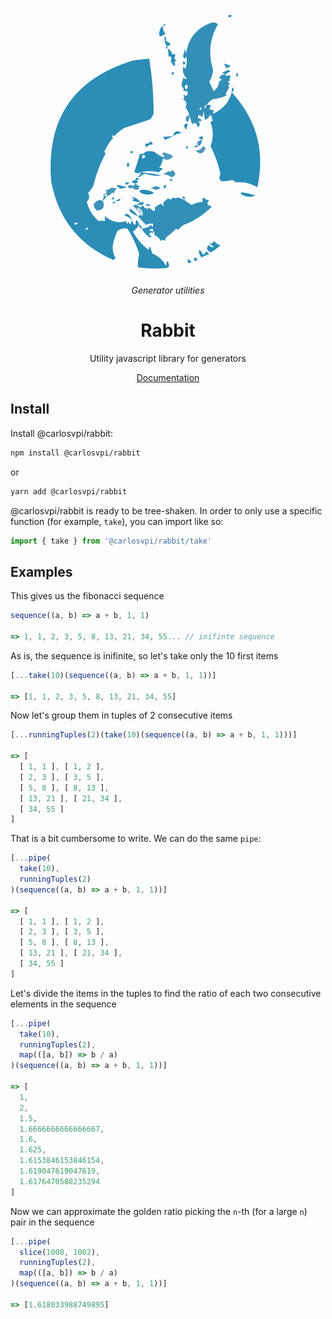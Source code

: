 <div align="center">

![logo](https://github.com/carlosvpi/rabbit/blob/main/docs/assets/Rabbit.svg?raw=true)

_Generator utilities_

# Rabbit

Utility javascript library for generators

[Documentation](https://github.com/carlosvpi/rabbit/blob/main/docs/documentation.md)

</div>

## Install

Install @carlosvpi/rabbit:

```bash
npm install @carlosvpi/rabbit
```

or

```bash
yarn add @carlosvpi/rabbit
```

@carlosvpi/rabbit is ready to be tree-shaken. In order to only use a specific function (for example, `take`), you can import like so:

```typescript
import { take } from '@carlosvpi/rabbit/take'
```

## Examples

This gives us the fibonacci sequence

```typescript
sequence((a, b) => a + b, 1, 1)

=> 1, 1, 2, 3, 5, 8, 13, 21, 34, 55... // inifinte sequence
```

As is, the sequence is inifinite, so let's take only the 10 first items

```typescript
[...take(10)(sequence((a, b) => a + b, 1, 1))]

=> [1, 1, 2, 3, 5, 8, 13, 21, 34, 55]
```

Now let's group them in tuples of 2 consecutive items

```typescript
[...runningTuples(2)(take(10)(sequence((a, b) => a + b, 1, 1)))]

=> [
  [ 1, 1 ], [ 1, 2 ],
  [ 2, 3 ], [ 3, 5 ],
  [ 5, 8 ], [ 8, 13 ],
  [ 13, 21 ], [ 21, 34 ],
  [ 34, 55 ]
]
```

That is a bit cumbersome to write. We can do the same `pipe`:

```typescript
[...pipe(
  take(10),
  runningTuples(2)
)(sequence((a, b) => a + b, 1, 1))]

=> [
  [ 1, 1 ], [ 1, 2 ],
  [ 2, 3 ], [ 3, 5 ],
  [ 5, 8 ], [ 8, 13 ],
  [ 13, 21 ], [ 21, 34 ],
  [ 34, 55 ]
]
```

Let's divide the items in the tuples to find the ratio of each two consecutive elements in the sequence
```typescript
[...pipe(
  take(10),
  runningTuples(2),
  map(([a, b]) => b / a)
)(sequence((a, b) => a + b, 1, 1))]

=> [
  1,
  2,
  1.5,
  1.6666666666666667,
  1.6,
  1.625,
  1.6153846153846154,
  1.619047619047619,
  1.6176470588235294
]
```

Now we can approximate the golden ratio picking the `n`-th (for a large `n`) pair in the sequence
```typescript
[...pipe(
  slice(1000, 1002),
  runningTuples(2),
  map(([a, b]) => b / a)
)(sequence((a, b) => a + b, 1, 1))]

=> [1.618033988749895]
```